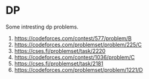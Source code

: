 # DP
Some intresting dp problems.

1) https://codeforces.com/contest/577/problem/B
2) https://codeforces.com/problemset/problem/225/C
3) https://cses.fi/problemset/task/2220
4) https://codeforces.com/contest/1036/problem/C
5) https://cses.fi/problemset/task/2181
6) https://codeforces.com/problemset/problem/1221/D
